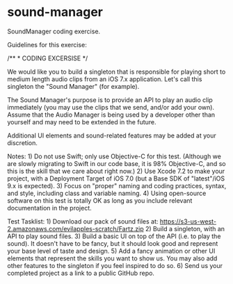 # sound-manager
SoundManager coding exercise.

Guidelines for this exercise:

/** * CODING EXCERSISE */

We would like you to build a singleton that is responsible for playing short to medium length audio clips from an iOS 7.x application. Let's call this singleton the "Sound Manager" (for example).

The Sound Manager's purpose is to provide an API to play an audio clip immediately (you may use the clips that we send, and/or add your own). Assume that the Audio Manager is being used by a developer other than yourself and may need to be extended in the future.

Additional UI elements and sound-related features may be added at your discretion.

Notes: 1) Do not use Swift; only use Objective-C for this test. (Although we are slowly migrating to Swift in our code base, it is 98% Objective-C, and so this is the skill that we care about right now.) 2) Use Xcode 7.2 to make your project, with a Deployment Target of iOS 7.0 (but a Base SDK of "latest"/iOS 9.x is expected). 3) Focus on "proper" naming and coding practices, syntax, and style, including class and variable naming. 4) Using open-source software on this test is totally OK as long as you include relevant documentation in the project.

Test Tasklist: 1) Download our pack of sound files at: https://s3-us-west-2.amazonaws.com/evilapples-scratch/Fartz.zip 2) Build a singleton, with an API to play sound files. 3) Build a basic UI on top of the API (i.e. to play the sound). It doesn't have to be fancy, but it should look good and represent your base level of taste and design. 5) Add a fancy animation or other UI elements that represent the skills you want to show us. You may also add other features to the singleton if you feel inspired to do so. 6) Send us your completed project as a link to a public GitHub repo.
